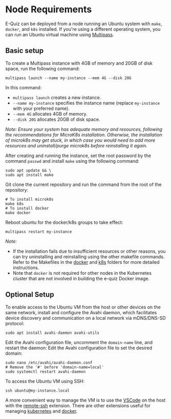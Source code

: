 # Node Requirements

E-Quiz can be deployed from a node running an Ubuntu system with `make`, `docker`, and `k8s` installed. If you're using a different operating system, you can run an Ubuntu virtual machine using [Multipass](https://multipass.run/).

## Basic setup

To create a Multipass instance with 4GB of memory and 20GB of disk space, run the following command:

```
multipass launch --name my-instance --mem 4G --disk 20G
```

In this command:

- `multipass launch` creates a new instance.
- `--name my-instance` specifies the instance name (replace `my-instance` with your preferred name).
- `--mem 4G` allocates 4GB of memory.
- `--disk 20G` allocates 20GB of disk space.

*Note: Ensure your system has adequate memory and resources, following the recommendations for MicroK8s installation. Otherwise, the installation of microk8s may get stuck, in which case you would need to add more resources and uninstall/purge microk8s before reinstalling it again.*

After creating and running the instance, set the root password by the command `passwd` and install `make` using the following command:

```
sudo apt update && \
sudo apt install make
```

Git clone the current repository and run the command from the root of the repository:

```
# To install microk8s
make k8s
# To install docker
make docker
```

Reboot ubuntu for the docker/k8s groups to take effect:

```
multipass restart my-instance
```

*Note:*
- If the installation fails due to insufficient resources or other reasons, you can try uninstalling and reinstalling using the other makefile commands. Refer to the Makefiles in the [docker](docker) and [k8s](k8s) folders for more detailed instructions.
- Note that `docker` is not required for other nodes in the Kubernetes cluster that are not involved in building the e-quiz Docker image.

## Optional Setup

To enable access to the Ubuntu VM from the host or other devices on the same network, install and configure the Avahi daemon, which facilitates device discovery and communication on a local network via mDNS/DNS-SD protocol:

```
sudo apt install avahi-daemon avahi-utils
```

Edit the Avahi configuration file, uncomment the `domain-name` line, and restart the daemon:
Edit the Avahi configuration file to set the desired domain:

```
sudo nano /etc/avahi/avahi-daemon.conf
# Remove the '#' before 'domain-name=local'
sudo systemctl restart avahi-daemon
```

To access the Ubuntu VM using SSH:

`ssh ubuntu@my-instance.local`

A more convenient way to manage the VM is to use the  [VSCode](https://code.visualstudio.com/) on the host with the [remote-ssh](https://code.visualstudio.com/docs/remote/ssh) extension. There are other extensions useful for managing [kubernetes](https://code.visualstudio.com/docs/azure/kubernetes) and [docker](https://code.visualstudio.com/docs/containers/overview).

